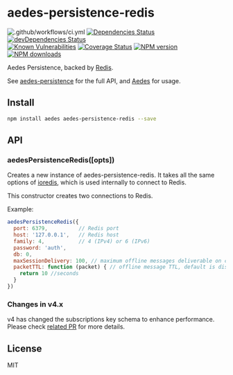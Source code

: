 # aedes-persistence-redis

![.github/workflows/ci.yml](https://github.com/robertsLando/aedes-persistence-redis/workflows/.github/workflows/ci.yml/badge.svg)
[![Dependencies Status](https://david-dm.org/mcollina/aedes-persistence-redis/status.svg)](https://david-dm.org/mcollina/aedes-persistence-redis)
[![devDependencies Status](https://david-dm.org/mcollina/aedes-persistence-redis/dev-status.svg)](https://david-dm.org/mcollina/aedes-persistence-redis?type=dev)
\
[![Known Vulnerabilities](https://snyk.io/test/github/mcollina/aedes-persistence-redis/badge.svg)](https://snyk.io/test/github/mcollina/aedes-persistence-redis)
[![Coverage Status](https://coveralls.io/repos/mcollina/aedes-persistence-redis/badge.svg?branch=master&service=github)](https://coveralls.io/github/mcollina/aedes-persistence-redis?branch=master)
[![NPM version](https://img.shields.io/npm/v/aedes-persistence-redis.svg?style=flat)](https://npm.im/aedes-persistence-redis)
[![NPM downloads](https://img.shields.io/npm/dm/aedes-persistence-redis.svg?style=flat)](https://npm.im/aedes-persistence-redis)

Aedes Persistence, backed by [Redis][redis].

See [aedes-persistence][aedes-persistence] for the full API, and [Aedes][aedes] for usage.

## Install

```sh
npm install aedes aedes-persistence-redis --save
```

## API

### aedesPersistenceRedis([opts])

Creates a new instance of aedes-persistence-redis.
It takes all the same options of [ioredis](https://npm.im/ioredis),
which is used internally to connect to Redis.

This constructor creates two connections to Redis.

Example:

```js
aedesPersistenceRedis({
  port: 6379,          // Redis port
  host: '127.0.0.1',   // Redis host
  family: 4,           // 4 (IPv4) or 6 (IPv6)
  password: 'auth',
  db: 0,
  maxSessionDelivery: 100, // maximum offline messages deliverable on client CONNECT, default is 1000
  packetTTL: function (packet) { // offline message TTL, default is disabled
    return 10 //seconds
  }
})
```

### Changes in v4.x

v4 has changed the subscriptions key schema to enhance performance. Please check [related PR](https://github.com/mcollina/aedes-persistence-redis/pull/31) for more details.

## License

MIT

[aedes]: https://npm.im/aedes
[aedes-persistence]: https://npm.im/aedes-persistence
[redis]: https://redis.io
